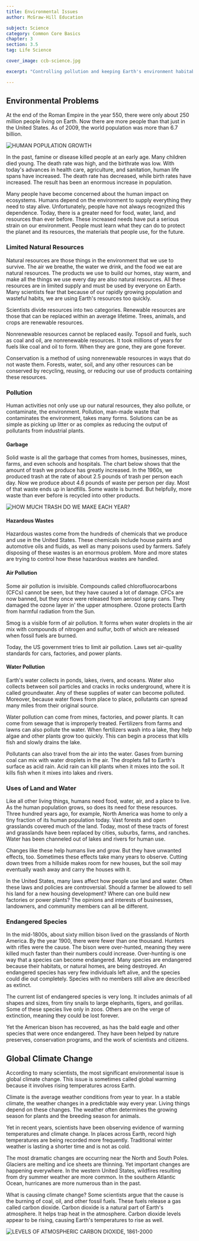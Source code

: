 ```yaml
---
title: Environmental Issues
author: McGraw-Hill Education

subject: Science
category: Common Core Basics
chapter: 3
section: 3.5
tag: Life Science

cover_image: ccb-science.jpg

excerpt: "Controlling pollution and keeping Earth's environment habitable are important issues for everyone. In this lesson, you will learn how human activities affect the environment and investigate the difference between renewable and nonrenewable resources."

---
```

## Environmental Problems

At the end of the Roman Empire in the year 550, there were only about 250 million people living on Earth. Now there are more people than that just in the United States. As of 2009, the world population was more than 6.7 billion.

![HUMAN POPULATION GROWTH]()

In the past, famine or disease killed people at an early age. Many children died young. The death rate was high, and the birthrate was low. With today's advances in health care, agriculture, and sanitation, human life spans have increased. The death rate has decreased, while birth rates have increased. The result has been an enormous increase in population.

Many people have become concerned about the human impact on ecosystems. Humans depend on the environment to supply everything they need to stay alive. Unfortunately, people have not always recognized this dependence. Today, there is a greater need for food, water, land, and resources than ever before. These increased needs have put a serious strain on our environment. People must learn what they can do to protect the planet and its resources, the materials that people use, for the future.

### Limited Natural Resources

Natural resources are those things in the environment that we use to survive. The air we breathe, the water we drink, and the food we eat are natural resources. The products we use to build our homes, stay warm, and make all the things we use every day are also natural resources. All these resources are in limited supply and must be used by everyone on Earth. Many scientists fear that because of our rapidly growing population and wasteful habits, we are using Earth's resources too quickly.

Scientists divide resources into two categories. Renewable resources are those that can be replaced within an average lifetime. Trees, animals, and crops are renewable resources.

Nonrenewable resources cannot be replaced easily. Topsoil and fuels, such as coal and oil, are nonrenewable resources. It took millions of years for fuels like coal and oil to form. When they are gone, they are gone forever.

Conservation is a method of using nonrenewable resources in ways that do not waste them. Forests, water, soil, and any other resources can be conserved by recycling, reusing, or reducing our use of products containing these resources.

### Pollution

Human activities not only use up our natural resources, they also pollute, or contaminate, the environment. Pollution, man-made waste that contaminates the environment, takes many forms. Solutions can be as simple as picking up litter or as complex as reducing the output of pollutants from industrial plants.

#### Garbage

Solid waste is all the garbage that comes from homes, businesses, mines, farms, and even schools and hospitals. The chart below shows that the amount of trash we produce has greatly increased. In the 1960s, we produced trash at the rate of about 2.5 pounds of trash per person each day. Now we produce about 4.6 pounds of waste per person per day. Most of that waste ends up in landfills. Some waste is burned. But helpfully, more waste than ever before is recycled into other products.

![HOW MUCH TRASH DO WE MAKE EACH YEAR?]()

#### Hazardous Wastes

Hazardous wastes come from the hundreds of chemicals that we produce and use in the United States. These chemicals include house paints and automotive oils and fluids, as well as many poisons used by farmers. Safely disposing of these wastes is an enormous problem. More and more states are trying to control how these hazardous wastes are handled.

#### Air Pollution

Some air pollution is invisible. Compounds called chlorofluorocarbons (CFCs) cannot be seen, but they have caused a lot of damage. CFCs are now banned, but they once were released from aerosol spray cans. They damaged the ozone layer in' the upper atmosphere. Ozone protects Earth from harmful radiation from the Sun.

Smog is a visible form of air pollution. It forms when water droplets in the air mix with compounds of nitrogen and sulfur, both of which are released when fossil fuels are burned.

Today, the US government tries to limit air pollution. Laws set air-quality standards for cars, factories, and power plants.

#### Water Pollution

Earth's water collects in ponds, lakes, rivers, and oceans. Water also collects between soil particles and cracks in rocks underground, where it is called groundwater. Any of these supplies of water can become polluted. Moreover, because water flows from place to place, pollutants can spread many miles from their original source.

Water pollution can come from mines, factories, and power plants. It can come from sewage that is improperly treated. Fertilizers from farms and lawns can also pollute the water. When fertilizers wash into a lake, they help algae and other plants grow too quickly. This can begin a process that kills fish and slowly drains the lake.

Pollutants can also travel from the air into the water. Gases from burning coal can mix with water droplets in the air. The droplets fall to Earth's surface as acid rain. Acid rain can kill plants when it mixes into the soil. It kills fish when it mixes into lakes and rivers.

### Uses of Land and Water

Like all other living things, humans need food, water, air, and a place to live. As the human population grows, so does its need for these resources. Three hundred years ago, for example, North America was home to only a tiny fraction of its human population today. Vast forests and open grasslands covered much of the land. Today, most of these tracts of forest and grasslands have been replaced by cities, suburbs, farms, and ranches. Water has been channeled out of lakes and rivers for human use.

Changes like these help humans live and grow. But they have unwanted effects, too. Sometimes these effects take many years to observe. Cutting down trees from a hillside makes room for new houses, but the soil may eventually wash away and carry the houses with it.

In the United States, many laws affect how people use land and water. Often these laws and policies are controversial. Should a farmer be allowed to sell his land for a new housing development? Where can one build new factories or power plants? The opinions and interests of businesses, landowners, and community members can all be different.

### Endangered Species

In the mid-1800s, about sixty million bison lived on the grasslands of North America. By the year 1900, there were fewer than one thousand. Hunters with rifles were the cause. The bison were over-hunted, meaning they were killed much faster than their numbers could increase. Over-hunting is one way that a species can become endangered. Many species are endangered because their habitats, or natural homes, are being destroyed. An endangered species has very few individuals left alive, and the species could die out completely. Species with no members still alive are described as extinct.

The current list of endangered species is very long. It includes animals of all shapes and sizes, from tiny snails to large elephants, tigers, and gorillas. Some of these species live only in zoos. Others are on the verge of extinction, meaning they could be lost forever.

Yet the American bison has recovered, as has the bald eagle and other species that were once endangered. They have been helped by nature preserves, conservation programs, and the work of scientists and citizens.

## Global Climate Change

According to many scientists, the most significant environmental issue is global climate change. This issue is sometimes called global warming because it involves rising temperatures across Earth.

Climate is the average weather conditions from year to year. In a stable climate, the weather changes in a predictable way every year. Living things depend on these changes. The weather often determines the growing season for plants and the breeding season for animals.

Yet in recent years, scientists have been observing evidence of warming temperatures and climate change. In places across Earth, record high temperatures are being recorded more frequently. Traditional winter weather is lasting a shorter time and is not as cold.

The most dramatic changes are occurring near the North and South Poles. Glaciers are melting and ice sheets are thinning. Yet important changes are happening everywhere. In the western United States, wildfires resulting from dry summer weather are more common. In the southern Atlantic Ocean, hurricanes are more numerous than in the past.

What is causing climate change? Some scientists argue that the cause is the burning of coal, oil, and other fossil fuels. These fuels release a gas called carbon dioxide. Carbon dioxide is a natural part of Earth's atmosphere. It helps trap heat in the atmosphere. Carbon dioxide levels appear to be rising, causing Earth's temperatures to rise as well.

![LEVELS OF ATMOSPHERIC CARBON DIOXIDE, 1861-2000]()
